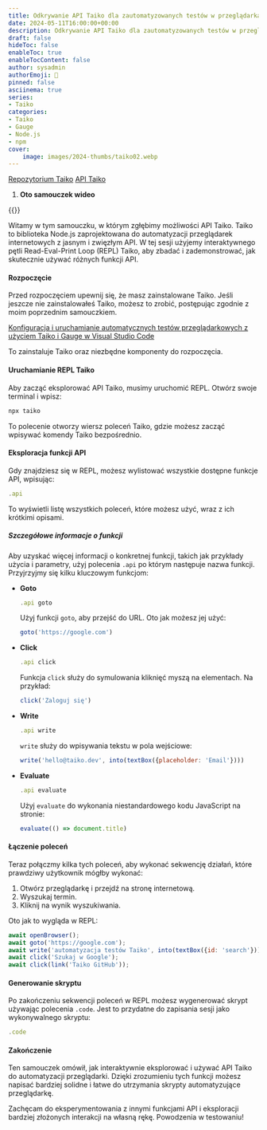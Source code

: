 ```yaml
---
title: Odkrywanie API Taiko dla zautomatyzowanych testów w przeglądarkach
date: 2024-05-11T16:00:00+00:00
description: Odkrywanie API Taiko dla zautomatyzowanych testów w przeglądarkach
draft: false
hideToc: false
enableToc: true
enableTocContent: false
author: sysadmin
authorEmoji: 🐧
pinned: false
asciinema: true
series:
- Taiko
categories:
- Taiko
- Gauge
- Node.js
- npm
cover:
    image: images/2024-thumbs/taiko02.webp
---
```


[Repozytorium Taiko](https://github.com/getgauge/taiko)
[API Taiko](https://docs.taiko.dev/)

1. **Oto samouczek wideo**

{{<youtube Tk5eCTpO0rA>}}

Witamy w tym samouczku, w którym zgłębimy możliwości API Taiko. Taiko to biblioteka Node.js zaprojektowana do automatyzacji przeglądarek internetowych z jasnym i zwięzłym API. W tej sesji użyjemy interaktywnego pętli Read-Eval-Print Loop (REPL) Taiko, aby zbadać i zademonstrować, jak skutecznie używać różnych funkcji API.

#### **Rozpoczęcie**

Przed rozpoczęciem upewnij się, że masz zainstalowane Taiko. Jeśli jeszcze nie zainstalowałeś Taiko, możesz to zrobić, postępując zgodnie z moim poprzednim samouczkiem.

[Konfiguracja i uruchamianie automatycznych testów przeglądarkowych z użyciem Taiko i Gauge w Visual Studio Code](/en/blog/konfiguracja-i-uruchamianie-automatycznych-testow-przegladarkowych-z-uzyciem-taiko-i-gauge-w-visual-studio-code)

To zainstaluje Taiko oraz niezbędne komponenty do rozpoczęcia.

#### **Uruchamianie REPL Taiko**

Aby zacząć eksplorować API Taiko, musimy uruchomić REPL. Otwórz swoje terminal i wpisz:

```bash
npx taiko
```

To polecenie otworzy wiersz poleceń Taiko, gdzie możesz zacząć wpisywać komendy Taiko bezpośrednio.

#### **Eksploracja funkcji API**

Gdy znajdziesz się w REPL, możesz wylistować wszystkie dostępne funkcje API, wpisując:

```javascript
.api
```

To wyświetli listę wszystkich poleceń, które możesz użyć, wraz z ich krótkimi opisami.

##### **Szczegółowe informacje o funkcji**

Aby uzyskać więcej informacji o konkretnej funkcji, takich jak przykłady użycia i parametry, użyj polecenia `.api` po którym następuje nazwa funkcji. Przyjrzyjmy się kilku kluczowym funkcjom:

- **Goto**
  
  ```javascript
  .api goto
  ```
  
  Użyj funkcji `goto`, aby przejść do URL. Oto jak możesz jej użyć:

  ```javascript
  goto('https://google.com')
  ```

- **Click**
  
  ```javascript
  .api click
  ```
  
  Funkcja `click` służy do symulowania kliknięć myszą na elementach. Na przykład:

  ```javascript
  click('Zaloguj się')
  ```

- **Write**
  
  ```javascript
  .api write
  ```
  
  `write` służy do wpisywania tekstu w pola wejściowe:

  ```javascript
  write('hello@taiko.dev', into(textBox({placeholder: 'Email'})))
  ```

- **Evaluate**
  
  ```javascript
  .api evaluate
  ```
  
  Użyj `evaluate` do wykonania niestandardowego kodu JavaScript na stronie:

  ```javascript
  evaluate(() => document.title)
  ```

#### **Łączenie poleceń**

Teraz połączmy kilka tych poleceń, aby wykonać sekwencję działań, które prawdziwy użytkownik mógłby wykonać:

1. Otwórz przeglądarkę i przejdź na stronę internetową.
2. Wyszukaj termin.
3. Kliknij na wynik wyszukiwania.

Oto jak to wygląda w REPL:

```javascript
await openBrowser();
await goto('https://google.com');
await write('automatyzacja testów Taiko', into(textBox({id: 'search'})));
await click('Szukaj w Google');
await click(link('Taiko GitHub'));
```

#### **Generowanie skryptu**

Po zakończeniu sekwencji poleceń w REPL możesz wygenerować skrypt używając polecenia `.code`. Jest to przydatne do zapisania sesji jako wykonywalnego skryptu:

```javascript
.code
```

#### **Zakończenie**

Ten samouczek omówił, jak interaktywnie eksplorować i używać API Taiko do automatyzacji przeglądarki. Dzięki zrozumieniu tych funkcji możesz napisać bardziej solidne i łatwe do utrzymania skrypty automatyzujące przeglądarkę.

Zachęcam do eksperymentowania z innymi funkcjami API i eksploracji bardziej złożonych interakcji na własną rękę. Powodzenia w testowaniu!